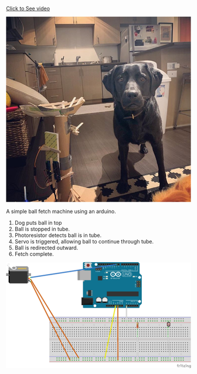 
[Click to See video](https://www.instagram.com/p/BpQzOuyHv6P/)

[![Sevi and the Machine](Sevi_and_machine.jpg)](https://www.instagram.com/p/BpQzOuyHv6P/)

A simple ball fetch machine using an arduino.

1. Dog puts ball in top
2. Ball is stopped in tube.
3. Photoresistor detects ball is in tube.
4. Servo is triggered, allowing ball to continue through tube.
5. Ball is redirected outward.
6. Fetch complete.


![Image of wiring](dog_fetcher_wiring.png "Simple Wiring Diagram")

